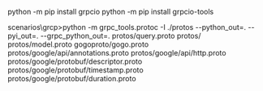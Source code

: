 python -m pip install grpcio
python -m pip install grpcio-tools

scenarios\grcp>python -m grpc_tools.protoc -I ./protos --python_out=. --pyi_out=. --grpc_python_out=. protos/query.proto protos/ protos/model.proto gogoproto/gogo.proto protos/google/api/annotations.proto protos/google/api/http.proto protos/google/protobuf/descriptor.proto protos/google/protobuf/timestamp.proto protos/google/protobuf/duration.proto
